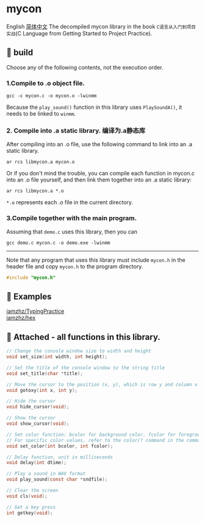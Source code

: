 # mycon
English [简体中文](./README_CH.md)
The decompiled mycon library in the book `C语言从入门到项目实战`(C Language from Getting Started to Project Practice).  
## :wrench: build
Choose any of the following contents, not the execution order.  
### 1.Compile to .o object file.
```
gcc -c mycon.c -o mycon.o -lwinmm
```
Because the `play_sound()` function in this library uses `PlaySoundA()`, it needs to be linked to `winmm`.  
### 2. Compile into .a static library.   编译为.a静态库
After compiling into an .o file, use the following command to link into an .a static library.  
```
ar rcs libmycon.a mycon.o
```
Or if you don't mind the trouble, you can compile each function in mycon.c into an .o file yourself, and then link them together into an .a static library:  
```
ar rcs libmycon.a *.o
```
`*.o` represents each .o file in the current directory.  
### 3.Compile together with the main program.
Assuming that `demo.c` uses this library, then you can   
```
gcc demo.c mycon.c -o demo.exe -lwinmm
```  
--------

Note that any program that uses this library must include `mycon.h` in the header file and copy `mycon.h` to the program directory.    
``` c
#include "mycon.h"
```
## :chestnut: Examples
[iamzhz/TypingPractice](https://github.com/iamzhz/TypingPractice)  
[iamzhz/hex](https://github.com/iamzhz/hex)
## :link: Attached - all functions in this library.
``` c
// Change the console window size to width and height
void set_size(int width, int height);

// Set the title of the console window to the string title
void set_title(char *title);

// Move the cursor to the position (x, y), which is row y and column x
void gotoxy(int x, int y); 

// Hide the cursor
void hide_cursor(void);

// Show the cursor
void show_cursor(void);

// Set color function: bcolor for background color, fcolor for foreground color
// For specific color values, refer to the color/? command in the command line.
void set_color(int bcolor, int fcolor);

// Delay function, unit in milliseconds
void delay(int dtime);

// Play a sound in WAV format
void play_sound(const char *sndfile);

// Clear the screen
void cls(void);

// Get a key press
int getkey(void);
```
